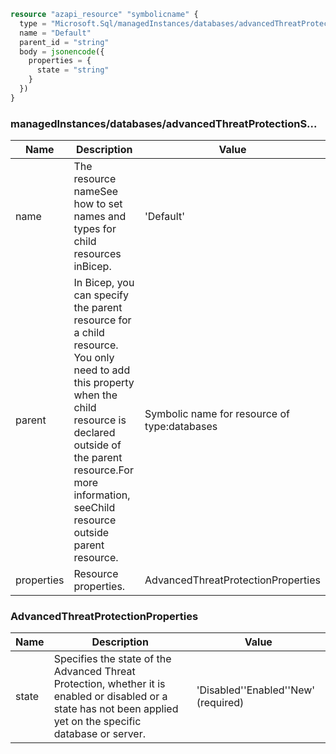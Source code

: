 ```terraform
resource "azapi_resource" "symbolicname" {
  type = "Microsoft.Sql/managedInstances/databases/advancedThreatProtectionSettings@2022-05-01-preview"
  name = "Default"
  parent_id = "string"
  body = jsonencode({
    properties = {
      state = "string"
    }
  })
}

```

### managedInstances/databases/advancedThreatProtectionS...

| Name | Description | Value |
|-|-|-|
| name | The resource nameSee how to set names and types for child resources inBicep. | 'Default' |
| parent | In Bicep, you can specify the parent resource for a child resource. You only need to add this property when the child resource is declared outside of the parent resource.For more information, seeChild resource outside parent resource. | Symbolic name for resource of type:databases |
| properties | Resource properties. | AdvancedThreatProtectionProperties |


### AdvancedThreatProtectionProperties

| Name | Description | Value |
|-|-|-|
| state | Specifies the state of the Advanced Threat Protection, whether it is enabled or disabled or a state has not been applied yet on the specific database or server. | 'Disabled''Enabled''New' (required) |



